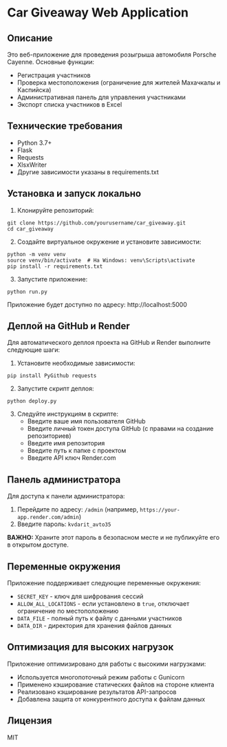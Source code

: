 # Car Giveaway Web Application

## Описание

Это веб-приложение для проведения розыгрыша автомобиля Porsche Cayenne. Основные функции:
- Регистрация участников
- Проверка местоположения (ограничение для жителей Махачкалы и Каспийска)
- Административная панель для управления участниками
- Экспорт списка участников в Excel

## Технические требования

- Python 3.7+
- Flask
- Requests
- XlsxWriter
- Другие зависимости указаны в requirements.txt

## Установка и запуск локально

1. Клонируйте репозиторий:
```
git clone https://github.com/yourusername/car_giveaway.git
cd car_giveaway
```

2. Создайте виртуальное окружение и установите зависимости:
```
python -m venv venv
source venv/bin/activate  # На Windows: venv\Scripts\activate
pip install -r requirements.txt
```

3. Запустите приложение:
```
python run.py
```

Приложение будет доступно по адресу: http://localhost:5000

## Деплой на GitHub и Render

Для автоматического деплоя проекта на GitHub и Render выполните следующие шаги:

1. Установите необходимые зависимости:
```
pip install PyGithub requests
```

2. Запустите скрипт деплоя:
```
python deploy.py
```

3. Следуйте инструкциям в скрипте:
   - Введите ваше имя пользователя GitHub
   - Введите личный токен доступа GitHub (с правами на создание репозиториев)
   - Введите имя репозитория
   - Введите путь к папке с проектом
   - Введите API ключ Render.com

## Панель администратора

Для доступа к панели администратора:
1. Перейдите по адресу: `/admin` (например, `https://your-app.render.com/admin`)
2. Введите пароль: `kvdarit_avto35` 

**ВАЖНО:** Храните этот пароль в безопасном месте и не публикуйте его в открытом доступе.

## Переменные окружения

Приложение поддерживает следующие переменные окружения:

- `SECRET_KEY` - ключ для шифрования сессий
- `ALLOW_ALL_LOCATIONS` - если установлено в `true`, отключает ограничение по местоположению
- `DATA_FILE` - полный путь к файлу с данными участников
- `DATA_DIR` - директория для хранения файлов данных

## Оптимизация для высоких нагрузок

Приложение оптимизировано для работы с высокими нагрузками:
- Используется многопоточный режим работы с Gunicorn
- Применено кэширование статических файлов на стороне клиента
- Реализовано кэширование результатов API-запросов
- Добавлена защита от конкурентного доступа к файлам данных

## Лицензия

MIT 